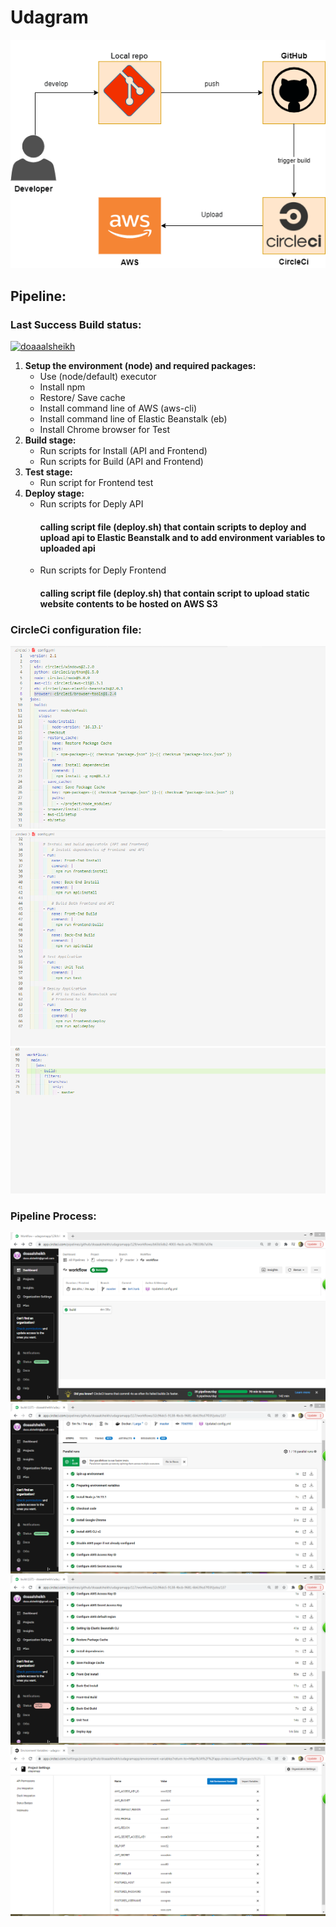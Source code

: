 # Udagram

![Deploy process](Screenshots/CIRCLECI.png)

## **Pipeline:**

### Last Success Build status:
[![doaaalsheikh](https://circleci.com/gh/doaaalsheikh/udagramapp.svg?style=svg)](https://app.circleci.com/pipelines/github/doaaalsheikh/udagramapp/138/workflows/f1cd8bf2-8809-464b-b5c9-67a303678036/jobs/172)
1. **Setup the environment (node) and required packages:**
    - Use (node/default) executor
    - Install npm 
    - Restore/ Save cache
    - Install command line of AWS (aws-cli)
    - Install command line of Elastic Beanstalk (eb)
    - Install Chrome browser for Test
2. **Build stage:**
    - Run scripts for Install (API and Frontend)
    - Run scripts for Build (API and Frontend)
3. **Test stage:**
    - Run script for Frontend test
4. **Deploy stage:**
    - Run scripts for Deply API
        #### calling script file (deploy.sh) that contain scripts to deploy and upload api to Elastic Beanstalk and to add environment variables to uploaded api
    - Run scripts for Deply Frontend
        #### calling script file (deploy.sh) that contain script to upload static website contents to be hosted on AWS S3


### CircleCi configuration file:
![Circleci Config1](Screenshots/15-pip1.PNG)
![Circleci Config2](Screenshots/16-pip2.PNG)
![Circleci Config2](Screenshots/17-pip3.PNG)

### Pipeline Process:
![Circleci Success build status](Screenshots/11-ci_success.PNG)
![Circleci Success steps (1)](Screenshots/12-ci_success_1.PNG)
![Circleci Success steps (2)](Screenshots/13-ci_success_2.PNG)
![Circleci Environment Variables](Screenshots/14-ci_env.PNG)
